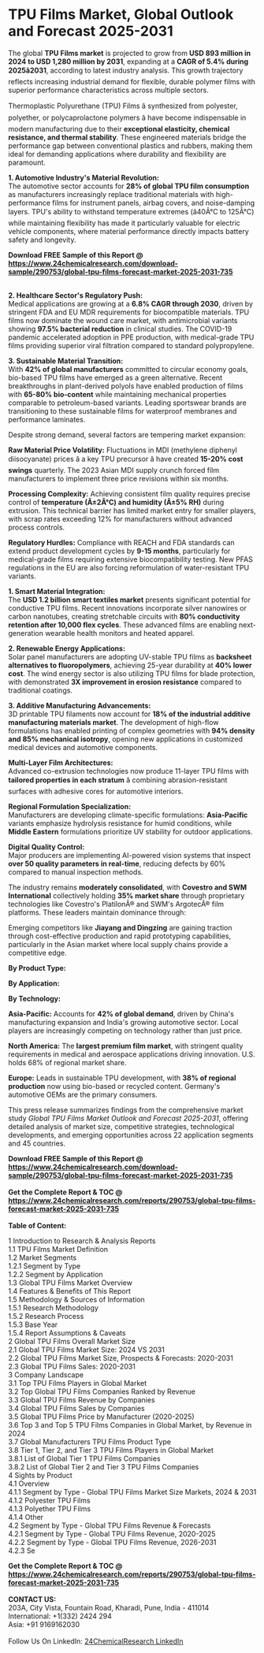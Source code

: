 <h1>TPU Films Market, Global Outlook and Forecast 2025-2031</h1><p>The global <strong>TPU Films market</strong> is projected to grow from <strong>USD 893 million in 2024 to USD 1,280 million by 2031</strong>, expanding at a <strong>CAGR of 5.4% during 2025â2031</strong>, according to latest industry analysis. This growth trajectory reflects increasing industrial demand for flexible, durable polymer films with superior performance characteristics across multiple sectors.</p><p>Thermoplastic Polyurethane (TPU) Films â synthesized from polyester, polyether, or polycaprolactone polymers â have become indispensable in modern manufacturing due to their <strong>exceptional elasticity, chemical resistance, and thermal stability</strong>. These engineered materials bridge the performance gap between conventional plastics and rubbers, making them ideal for demanding applications where durability and flexibility are paramount.</p><p><strong>1. Automotive Industry's Material Revolution:</strong><br>
The automotive sector accounts for <strong>28% of global TPU film consumption</strong> as manufacturers increasingly replace traditional materials with high-performance films for instrument panels, airbag covers, and noise-damping layers. TPU's ability to withstand temperature extremes (â40Â°C to 125Â°C) while maintaining flexibility has made it particularly valuable for electric vehicle components, where material performance directly impacts battery safety and longevity.</p><div><b>Download FREE Sample of this Report @ 
            <a href="https://www.24chemicalresearch.com/download-sample/290753/global-tpu-films-forecast-market-2025-2031-735">
            https://www.24chemicalresearch.com/download-sample/290753/global-tpu-films-forecast-market-2025-2031-735</a></b></div><br><p><strong>2. Healthcare Sector's Regulatory Push:</strong><br>
Medical applications are growing at a <strong>6.8% CAGR through 2030</strong>, driven by stringent FDA and EU MDR requirements for biocompatible materials. TPU films now dominate the wound care market, with antimicrobial variants showing <strong>97.5% bacterial reduction</strong> in clinical studies. The COVID-19 pandemic accelerated adoption in PPE production, with medical-grade TPU films providing superior viral filtration compared to standard polypropylene.</p><p><strong>3. Sustainable Material Transition:</strong><br>
With <strong>42% of global manufacturers</strong> committed to circular economy goals, bio-based TPU films have emerged as a green alternative. Recent breakthroughs in plant-derived polyols have enabled production of films with <strong>65-80% bio-content</strong> while maintaining mechanical properties comparable to petroleum-based variants. Leading sportswear brands are transitioning to these sustainable films for waterproof membranes and performance laminates.</p><p>Despite strong demand, several factors are tempering market expansion:</p><p><strong>Raw Material Price Volatility:</strong> Fluctuations in MDI (methylene diphenyl diisocyanate) prices â a key TPU precursor â have created <strong>15-20% cost swings</strong> quarterly. The 2023 Asian MDI supply crunch forced film manufacturers to implement three price revisions within six months.</p><p><strong>Processing Complexity:</strong> Achieving consistent film quality requires precise control of <strong>temperature (Â±2Â°C) and humidity (Â±5% RH)</strong> during extrusion. This technical barrier has limited market entry for smaller players, with scrap rates exceeding 12% for manufacturers without advanced process controls.</p><p><strong>Regulatory Hurdles:</strong> Compliance with REACH and FDA standards can extend product development cycles by <strong>9-15 months</strong>, particularly for medical-grade films requiring extensive biocompatibility testing. New PFAS regulations in the EU are also forcing reformulation of water-resistant TPU variants.</p><p><strong>1. Smart Material Integration:</strong><br>
The <strong>USD 1.2 billion smart textiles market</strong> presents significant potential for conductive TPU films. Recent innovations incorporate silver nanowires or carbon nanotubes, creating stretchable circuits with <strong>80% conductivity retention after 10,000 flex cycles</strong>. These advanced films are enabling next-generation wearable health monitors and heated apparel.</p><p><strong>2. Renewable Energy Applications:</strong><br>
Solar panel manufacturers are adopting UV-stable TPU films as <strong>backsheet alternatives to fluoropolymers</strong>, achieving 25-year durability at <strong>40% lower cost</strong>. The wind energy sector is also utilizing TPU films for blade protection, with demonstrated <strong>3X improvement in erosion resistance</strong> compared to traditional coatings.</p><p><strong>3. Additive Manufacturing Advancements:</strong><br>
3D printable TPU filaments now account for <strong>18% of the industrial additive manufacturing materials market</strong>. The development of high-flow formulations has enabled printing of complex geometries with <strong>94% density and 85% mechanical isotropy</strong>, opening new applications in customized medical devices and automotive components.</p><p><strong>Multi-Layer Film Architectures:</strong><br>
	Advanced co-extrusion technologies now produce 11-layer TPU films with <strong>tailored properties in each stratum</strong> â combining abrasion-resistant surfaces with adhesive cores for automotive interiors.</p><p><strong>Regional Formulation Specialization:</strong><br>
	Manufacturers are developing climate-specific formulations: <strong>Asia-Pacific</strong> variants emphasize hydrolysis resistance for humid conditions, while <strong>Middle Eastern</strong> formulations prioritize UV stability for outdoor applications.</p><p><strong>Digital Quality Control:</strong><br>
	Major producers are implementing AI-powered vision systems that inspect <strong>over 50 quality parameters in real-time</strong>, reducing defects by 60% compared to manual inspection methods.</p><p>The industry remains <strong>moderately consolidated</strong>, with <strong>Covestro and SWM International</strong> collectively holding <strong>35% market share</strong> through proprietary technologies like Covestro's PlatilonÂ® and SWM's ArgotecÂ® film platforms. These leaders maintain dominance through:</p><p>Emerging competitors like <strong>Jiayang and Dingzing</strong> are gaining traction through cost-effective production and rapid prototyping capabilities, particularly in the Asian market where local supply chains provide a competitive edge.</p><p><strong>By Product Type:</strong></p><p><strong>By Application:</strong></p><p><strong>By Technology:</strong></p><p><strong>Asia-Pacific:</strong> Accounts for <strong>42% of global demand</strong>, driven by China's manufacturing expansion and India's growing automotive sector. Local players are increasingly competing on technology rather than just price.</p><p><strong>North America:</strong> The <strong>largest premium film market</strong>, with stringent quality requirements in medical and aerospace applications driving innovation. U.S. holds 68% of regional market share.</p><p><strong>Europe:</strong> Leads in sustainable TPU development, with <strong>38% of regional production</strong> now using bio-based or recycled content. Germany's automotive OEMs are the primary consumers.</p><p>This press release summarizes findings from the comprehensive market study <em>Global TPU Films Market Outlook and Forecast 2025-2031</em>, offering detailed analysis of market size, competitive strategies, technological developments, and emerging opportunities across 22 application segments and 45 countries.</p><div><b>Download FREE Sample of this Report @ 
            <a href="https://www.24chemicalresearch.com/download-sample/290753/global-tpu-films-forecast-market-2025-2031-735">
            https://www.24chemicalresearch.com/download-sample/290753/global-tpu-films-forecast-market-2025-2031-735</a></b></div><br><div><b>Get the Complete Report & TOC @ 
            <a href="https://www.24chemicalresearch.com/reports/290753/global-tpu-films-forecast-market-2025-2031-735">
            https://www.24chemicalresearch.com/reports/290753/global-tpu-films-forecast-market-2025-2031-735</a></b></div><br>
            <b>Table of Content:</b><p>1 Introduction to Research & Analysis Reports<br />
 1.1 TPU Films Market Definition<br />
 1.2 Market Segments<br />
 1.2.1 Segment by Type<br />
 1.2.2 Segment by Application<br />
 1.3 Global TPU Films Market Overview<br />
 1.4 Features & Benefits of This Report<br />
 1.5 Methodology & Sources of Information<br />
 1.5.1 Research Methodology<br />
 1.5.2 Research Process<br />
 1.5.3 Base Year<br />
 1.5.4 Report Assumptions & Caveats<br />
2 Global TPU Films Overall Market Size<br />
 2.1 Global TPU Films Market Size: 2024 VS 2031<br />
 2.2 Global TPU Films Market Size, Prospects & Forecasts: 2020-2031<br />
 2.3 Global TPU Films Sales: 2020-2031<br />
3 Company Landscape<br />
 3.1 Top TPU Films Players in Global Market<br />
 3.2 Top Global TPU Films Companies Ranked by Revenue<br />
 3.3 Global TPU Films Revenue by Companies<br />
 3.4 Global TPU Films Sales by Companies<br />
 3.5 Global TPU Films Price by Manufacturer (2020-2025)<br />
 3.6 Top 3 and Top 5 TPU Films Companies in Global Market, by Revenue in 2024<br />
 3.7 Global Manufacturers TPU Films Product Type<br />
 3.8 Tier 1, Tier 2, and Tier 3 TPU Films Players in Global Market<br />
 3.8.1 List of Global Tier 1 TPU Films Companies<br />
 3.8.2 List of Global Tier 2 and Tier 3 TPU Films Companies<br />
4 Sights by Product<br />
 4.1 Overview<br />
 4.1.1 Segment by Type - Global TPU Films Market Size Markets, 2024 & 2031<br />
 4.1.2 Polyester TPU Films<br />
 4.1.3 Polyether TPU Films<br />
 4.1.4 Other<br />
 4.2 Segment by Type - Global TPU Films Revenue & Forecasts<br />
 4.2.1 Segment by Type - Global TPU Films Revenue, 2020-2025<br />
 4.2.2 Segment by Type - Global TPU Films Revenue, 2026-2031<br />
 4.2.3 Se</p><div><b>Get the Complete Report & TOC @ 
            <a href="https://www.24chemicalresearch.com/reports/290753/global-tpu-films-forecast-market-2025-2031-735">
            https://www.24chemicalresearch.com/reports/290753/global-tpu-films-forecast-market-2025-2031-735</a></b></div><br><b>CONTACT US:</b><br>
            203A, City Vista, Fountain Road, Kharadi, Pune, India - 411014<br>
            International: +1(332) 2424 294<br>
            Asia: +91 9169162030 <br><br>
            Follow Us On LinkedIn: <a href="https://www.linkedin.com/company/24chemicalresearch/">24ChemicalResearch LinkedIn</a>